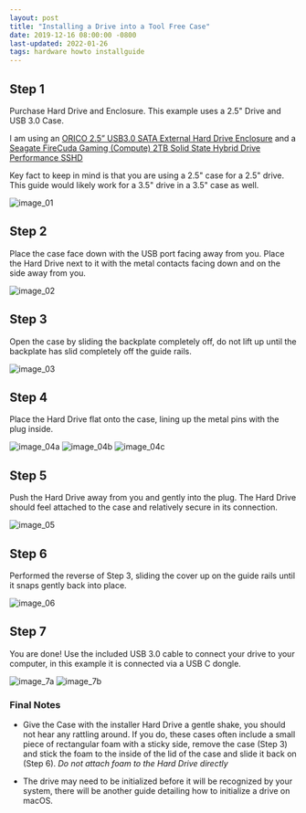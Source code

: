```yaml
---
layout: post
title: "Installing a Drive into a Tool Free Case"
date: 2019-12-16 08:00:00 -0800
last-updated: 2022-01-26
tags: hardware howto installguide
---
```


## Step 1

Purchase Hard Drive and Enclosure. This example uses a 2.5" Drive and USB 3.0 Case.

I am using an [ORICO 2.5” USB3.0 SATA External Hard Drive Enclosure][enclosure-link] and a [Seagate FireCuda Gaming (Compute) 2TB Solid State Hybrid Drive Performance SSHD][sshd-link]

Key fact to keep in mind is that you are using a 2.5" case for a 2.5" drive. This guide would likely work for a 3.5" drive in a 3.5" case as well.

![image_01](https://i.imgur.com/cTq4kHD.jpg)

## Step 2

Place the case face down with the USB port facing away from you. Place the Hard Drive next to it with the metal contacts facing down and on the side away from you.

![image_02](https://i.imgur.com/JRQaz5w.jpg)

## Step 3

Open the case by sliding the backplate completely off, do not lift up until the backplate has slid completely off the guide rails.

![image_03](https://i.imgur.com/1diXH3k.jpg)

## Step 4

Place the Hard Drive flat onto the case, lining up the metal pins with the plug inside.

![image_04a](https://i.imgur.com/JkXMx0X.jpg)
![image_04b](https://i.imgur.com/B7PM6T5.jpg)
![image_04c](https://i.imgur.com/kWfrr0M.jpg)

## Step 5

Push the Hard Drive away from you and gently into the plug. The Hard Drive should feel attached to the case and relatively secure in its connection.

![image_05](https://i.imgur.com/rMQYhGh.jpg)

## Step 6

Performed the reverse of Step 3, sliding the cover up on the guide rails until it snaps gently back into place.

![image_06](https://i.imgur.com/tCZvphF.jpg)

## Step 7

You are done! Use the included USB 3.0 cable to connect your drive to your computer, in this example it is connected via a USB C dongle.

![image_7a](https://i.imgur.com/5mDzhDp.jpg)
![image_7b](https://i.imgur.com/ulVRrqU.jpg)

### Final Notes

- Give the Case with the installer Hard Drive a gentle shake, you should not hear any rattling around. If you do, these cases often include a small piece of rectangular foam with a sticky side, remove the case (Step 3) and stick the foam to the inside of the lid of the case and slide it back on (Step 6). _Do not attach foam to the Hard Drive directly_

- The drive may need to be initialized before it will be recognized by your system, there will be another guide detailing how to initialize a drive on macOS.

[enclosure-link]: https://www.amazon.com/dp/B00B0RD2RA
[sshd-link]: https://www.amazon.com/dp/B01M1NHCZT
